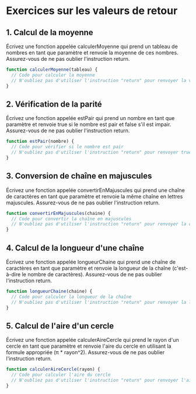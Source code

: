 # Exercices sur les valeurs de retour

## 1. Calcul de la moyenne
Écrivez une fonction appelée calculerMoyenne qui prend un tableau de nombres en tant que paramètre et renvoie la moyenne de ces nombres. Assurez-vous de ne pas oublier l'instruction return.

```javascript
function calculerMoyenne(tableau) {
  // Code pour calculer la moyenne
  // N'oubliez pas d'utiliser l'instruction "return" pour renvoyer la valeur calculée.
}
```


## 2. Vérification de la parité
Écrivez une fonction appelée estPair qui prend un nombre en tant que paramètre et renvoie true si le nombre est pair et false s'il est impair. Assurez-vous de ne pas oublier l'instruction return.

```javascript
function estPair(nombre) {
  // Code pour vérifier si le nombre est pair
  // N'oubliez pas d'utiliser l'instruction "return" pour renvoyer true ou false.
}
```

## 3. Conversion de chaîne en majuscules
Écrivez une fonction appelée convertirEnMajuscules qui prend une chaîne de caractères en tant que paramètre et renvoie la même chaîne en lettres majuscules. Assurez-vous de ne pas oublier l'instruction return.

```javascript
function convertirEnMajuscules(chaine) {
  // Code pour convertir la chaîne en majuscules
  // N'oubliez pas d'utiliser l'instruction "return" pour renvoyer la chaîne en majuscules.
}
```

## 4. Calcul de la longueur d'une chaîne
Écrivez une fonction appelée longueurChaine qui prend une chaîne de caractères en tant que paramètre et renvoie la longueur de la chaîne (c'est-à-dire le nombre de caractères). Assurez-vous de ne pas oublier l'instruction return.

```javascript
function longueurChaine(chaine) {
  // Code pour calculer la longueur de la chaîne
  // N'oubliez pas d'utiliser l'instruction "return" pour renvoyer la longueur.
}
```

## 5. Calcul de l'aire d'un cercle
Écrivez une fonction appelée calculerAireCercle qui prend le rayon d'un cercle en tant que paramètre et renvoie l'aire du cercle en utilisant la formule appropriée (π * rayon^2). Assurez-vous de ne pas oublier l'instruction return.

```javascript
function calculerAireCercle(rayon) {
  // Code pour calculer l'aire du cercle
  // N'oubliez pas d'utiliser l'instruction "return" pour renvoyer l'aire calculée.
}
```
